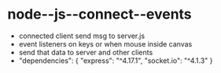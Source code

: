 # node--js--connect--events
- connected client send msg to server.js
- event listeners on keys or when mouse inside canvas
- send that data to server and other clients
- "dependencies": {
    "express": "^4.17.1",
    "socket.io": "^4.1.3"
  }
